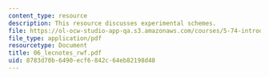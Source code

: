 ```yaml
---
content_type: resource
description: This resource discusses experimental schemes.
file: https://ol-ocw-studio-app-qa.s3.amazonaws.com/courses/5-74-introductory-quantum-mechanics-ii-spring-2004/8783d70b6490ecf6842c64eb82198d48_06_lecnotes_rwf.pdf
file_type: application/pdf
resourcetype: Document
title: 06_lecnotes_rwf.pdf
uid: 8783d70b-6490-ecf6-842c-64eb82198d48
---
```

